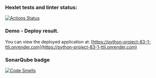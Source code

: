 ### Hexlet tests and linter status:
[![Actions Status](https://github.com/Abu2205/python-project-83/actions/workflows/hexlet-check.yml/badge.svg)](https://github.com/Abu2205/python-project-83/actions)


### Demo - Deploy result.
You can view the deployed application at: [https://python-project-83-1-ttlj.onrender.com](https://python-project-83-1-ttlj.onrender.com)

### SonarQube badge
[![Code Smells](https://sonarcloud.io/api/project_badges/measure?project=Abu2205_python-project-83&metric=code_smells)](https://sonarcloud.io/summary/new_code?id=Abu2205_python-project-83)